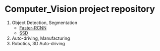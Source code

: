 # Computer_Vision project repository

1. Object Detection, Segmentation
    - [Faster-RCNN](https://github.com/hojie11/Computer_Vision/tree/6d91ae565b85377f920250a84377c3a0d1d58a5d/Detection_Segmentation/Faster_RCNN)
    - [SSD]()
2. Auto-driving, Manufacturing
3. Robotics, 3D Auto-driving
